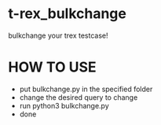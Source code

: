 # t-rex_bulkchange
bulkchange your trex testcase!

# HOW TO USE
- put bulkchange.py in the specified folder
- change the desired query to change
- run python3 bulkchange.py
- done
